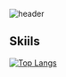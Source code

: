 
![header](https://capsule-render.vercel.app/api?type=wave&color=auto&height=200&section=header&text=recordmystory&fontSize=90)

<h2>Skiils</h2>

[![Top Langs](https://github-readme-stats.vercel.app/api/top-langs/?username=recordmystory&langs_count=8)](https://github.com/recordmystory/github-readme-stats)

